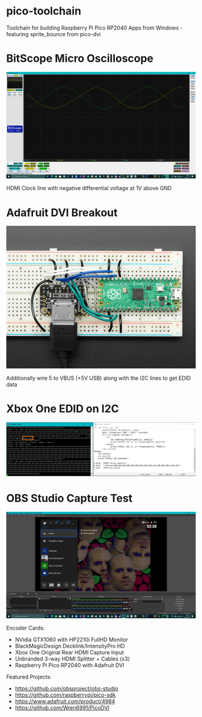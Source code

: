 # pico-toolchain
Toolchain for building Raspberry Pi Pico RP2040 Apps from Windows - featuring sprite_bounce from pico-dvi

# BitScope Micro Oscilloscope
![oscilloscope](/oscilloscope.png)

HDMI Clock line with negative differential voltage at 1V above GND

# Adafruit DVI Breakout
![pinout](/pinout.png)

Additionally wire 5 to VBUS (+5V USB) along with the I2C lines to get EDID data

# Xbox One EDID on I2C
![EDID](/EDID.png)

# OBS Studio Capture Test
![test](/test.png)

Encoder Cards:
 - NVidia GTX1060 with HP2210i FullHD Monitor
 - BlackMagicDesign Decklink/IntensityPro HD
 - Xbox One Original Rear HDMI Capture Input
 - Unbranded 3-way HDMI Splitter + Cables (x3)
 - Raspberry Pi Pico RP2040 with Adafruit DVI

Featured Projects:
 - https://github.com/obsproject/obs-studio
 - https://github.com/raspberrypi/pico-sdk
 - https://www.adafruit.com/product/4984
 - https://github.com/Wren6991/PicoDVI
